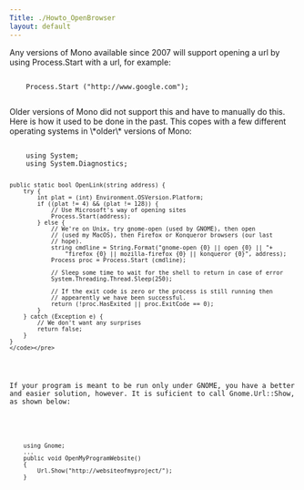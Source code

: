 ```yaml
---
Title: ./Howto_OpenBrowser
layout: default
---
```


Any versions of Mono available since 2007 will support opening a url by
using Process.Start with a url, for example:

<div class="csharp">
    <pre><code>
    Process.Start ("http://www.google.com");
    </code></pre>

</div>
Older versions of Mono did not support this and have to manually do
this. Here is how it used to be done in the past. This copes with a few
different operating systems in \*older\* versions of Mono:

<div class="csharp">
    <pre><code>
    using System;
    using System.Diagnostics;

    public static bool OpenLink(string address) {
        try {
            int plat = (int) Environment.OSVersion.Platform;
            if ((plat != 4) && (plat != 128)) {
                // Use Microsoft's way of opening sites
                Process.Start(address);
            } else {
                // We're on Unix, try gnome-open (used by GNOME), then open
                // (used my MacOS), then Firefox or Konqueror browsers (our last
                // hope).
                string cmdline = String.Format("gnome-open {0} || open {0} || "+
                    "firefox {0} || mozilla-firefox {0} || konqueror {0}", address);
                Process proc = Process.Start (cmdline);

                // Sleep some time to wait for the shell to return in case of error
                System.Threading.Thread.Sleep(250);

                // If the exit code is zero or the process is still running then
                // appearently we have been successful.
                return (!proc.HasExited || proc.ExitCode == 0);
            }
        } catch (Exception e) {
            // We don't want any surprises
            return false;
        }
    }
    </code></pre>

</div>
If your program is meant to be run only under GNOME, you have a better
and easier solution, however. It is suficient to call Gnome.Url::Show,
as shown below:

<div class="csharp">
    <pre><code>
    using Gnome;
    ...
    public void OpenMyProgramWebsite()
    {
        Url.Show("http://websiteofmyproject/");
    }
    </code></pre>

</div>
<Category:HowTo>
